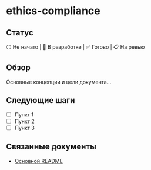# ethics-compliance

## Статус
⚪ Не начато | 🔄 В разработке | ✅ Готово | 📋 На ревью

## Обзор
Основные концепции и цели документа...

## Следующие шаги
- [ ] Пункт 1
- [ ] Пункт 2
- [ ] Пункт 3

## Связанные документы
- [Основной README](../README.md)
